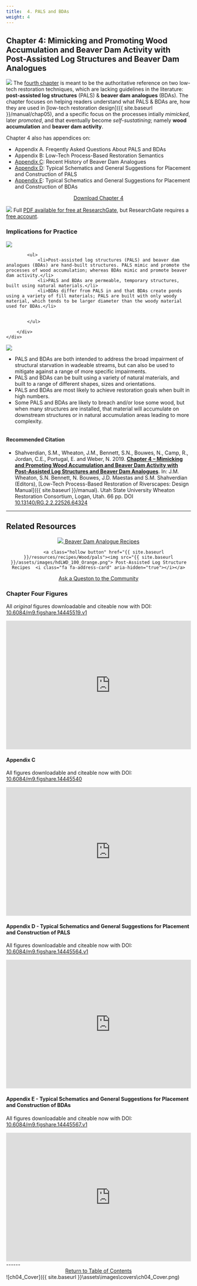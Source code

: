 ```yaml
---
title:  4. PALS and BDAs
weight: 4
---
```


## Chapter 4:  Mimicking and Promoting Wood Accumulation and Beaver Dam Activity with Post-Assisted Log Structures and Beaver Dam Analogues


<a  href="http://dx.doi.org/10.13140/RG.2.2.22526.64324"><img class="float-right" src="{{ site.baseurl }}/assets/images/covers/Chap4.png"></a>
The [fourth chapter](http://dx.doi.org/10.13140/RG.2.2.22526.64324) is meant to be the authoritative reference on two low-tech restoration techniques, which are lacking guidelines in the literature: **post-assisted log structures** (PALS) & **beaver dam analogues** (BDAs). The chapter focuses on helping readers understand what PALS & BDAs are, how they are used in [low-tech restoration design]({{ site.baseurl }}/manual/chap05), and a specific focus on the processes  intially *mimicked*, later *promoted*, and that eventually become *self-sustatining*; namely **wood accumulation** and **beaver dam activity**.

Chapter 4 also has appendices on:
- Appendix A. Freqently Asked Questions About PALS and BDAs 
- Appendix B: Low-Tech Process-Based Restoration Semantics
- [Appendix C](#chapter-four-figures): Recent History of Beaver Dam Analogues
- [Appendix D](#chapter-four-figures): Typical Schematics and General Suggestions for Placement and Construction of PALS
- [Appendix E](#chapter-four-figures): Typical Schematics and General Suggestions for Placement and Construction of BDAs

<div align="center">
	<a class="hollow button" href="http://dx.doi.org/10.13140/RG.2.2.22526.64324"> Download Chapter 4 <i class="fa fa-file-pdf-o" aria-hidden="true"></i></a>
</div>

<a href="http://dx.doi.org/10.13140/RG.2.2.22526.64324"><img class="float-right" src="{{ site.baseurl}}/assets/images/RG.png"></a> Full [PDF available for free at ResearchGate](http://dx.doi.org/10.13140/RG.2.2.22526.64324), but ResearchGate requires a [free account](https://www.researchgate.net/signup.SignUp.html?hdrsu=1).

### Implications for Practice

<div class="row small-up-2 medium-up-2">
  <div class="column">
    <div class="card">
        <div class="card-section">
        	<img align="center" src="{{ site.baseurl }}/assets/images/diagrams/PALS_BA_XS_Blaster_250.png">

        	<ul>
        		<li>Post-assisted log structures (PALS) and beaver dam analogues (BDAs) are hand-built structures. PALS mimic and promote the processes of wood accumulation; whereas BDAs mimic and promote beaver dam activity.</li>
        		<li>PALS and BDAs are permeable, temporary structures, built using natural materials.</li>
        		<li>BDAs differ from PALS in and that BDAs create ponds using a variety of fill materials; PALS are built with only woody material, which tends to be larger diameter than the woody material used for BDAs.</li>


        	</ul>
      
        </div>
    </div>
  </div>
  <div class="column">
    <div class="card">
        <div class="card-section">
        	<img align="center" src="{{ site.baseurl }}/assets/images/diagrams/BDA_Postless_Profile_250.png">
        	<ul>
        		<li>PALS and BDAs are both intended to address the broad impairment of structural starvation in wadeable streams, but can also be used to mitigate against a range of more specific impairments.</li>
        		<li>PALS and BDAs can be built using a variety of natural materials, and built to a range of different shapes, sizes and orientations.</li>
        		<li>PALS and BDAs are most likely to achieve restoration goals when built in high numbers.</li>
        		<li>Some PALS and BDAs are likely to breach and/or lose some wood, but when many structures are installed, that material will accumulate on downstream structures or in natural accumulation areas leading to more complexity.</li>
        	</ul>
        </div>
    </div>
  </div>
</div>







#### Recommended Citation

- <a href="http://dx.doi.org/10.13140/RG.2.2.22526.64324" ><i class="fa fa-file-pdf-o" aria-hidden="true"></i></a> Shahverdian, S.M., Wheaton, J.M., Bennett, S.N., Bouwes, N., Camp, R., Jordan, C.E., Portugal, E. and Weber, N. 2019. [**Chapter 4 – Mimicking and Promoting Wood Accumulation and Beaver Dam Activity with Post-Assisted Log Structures and Beaver Dam Analogues**](http://dx.doi.org/10.13140/RG.2.2.22526.64324). In: J.M. Wheaton, S.N. Bennett, N. Bouwes, J.D. Maestas and S.M. Shahverdian (Editors), [Low-Tech Process-Based Restoration of Riverscapes: Design Manual]({{ site.baseurl }}/manual). Utah State University Wheaton Restoration Consortium, Logan, Utah. 66 pp. DOI [10.13140/RG.2.2.22526.64324](http://dx.doi.org/10.13140/RG.2.2.22526.64324)

-----
## Related Resources

<div align="center">
	<a class="hollow button" href="{{ site.baseurl }}/resources/recipes/Beaver/bda"><img src="{{ site.baseurl }}/assets/images/BeaverLogo_Orange_24.png"> Beaver Dam Analogue Recipes <i class="fa fa-address-card" aria-hidden="true"></i> </a>
		
		<a class="hollow button" href="{{ site.baseurl }}/resources/recipes/Wood/pals"><img src="{{ site.baseurl }}/assets/images/hdLWD_100_Orange.png"> Post-Assisted Log Structure Recipes  <i class="fa fa-address-card" aria-hidden="true"></i></a>
</div>
<div align="center">
	<a class=" button" href="https://github.com/Riverscapes/PBR/issues"><i class="fa fa-question-circle" aria-hidden="true"></i> Ask a Queston to the Community </a>
</div>

### Chapter Four Figures
All *original* figures downloadable and citeable now with DOI: [10.6084/m9.figshare.14445519.v1](https://doi.org/10.6084/m9.figshare.14445519.v1)
<iframe src="https://widgets.figshare.com/articles/14445519/embed?show_title=1" width="568" height="351" allowfullscreen frameborder="0"></iframe>


#### Appendix C
All figures downloadable and citeable now with DOI: [10.6084/m9.figshare.14445540](https://doi.org/10.6084/m9.figshare.14445540)
<iframe src="https://widgets.figshare.com/articles/14445540/embed?show_title=1" width="568" height="351" allowfullscreen frameborder="0"></iframe>

#### Appendix D - Typical Schematics and General Suggestions for Placement and Construction of PALS
All figures downloadable and citeable now with DOI: [10.6084/m9.figshare.14445564.v1](https://doi.org/10.6084/m9.figshare.14445564.v1)

<iframe src="https://widgets.figshare.com/articles/14445564/embed?show_title=1" width="568" height="351" allowfullscreen frameborder="0"></iframe>

#### Appendix E  - Typical Schematics and General Suggestions for Placement and Construction of BDAs
All figures downloadable and citeable now with DOI: [10.6084/m9.figshare.14445567.v1](https://doi.org/10.6084/m9.figshare.14445567.v1)

<iframe src="https://widgets.figshare.com/articles/14445567/embed?show_title=1" width="568" height="351" allowfullscreen frameborder="0"></iframe>
------
<div align="center">
	<a class="hollow button" href="{{ site.baseurl }}/manual/"><i class="fa fa-arrow-circle-up" aria-hidden="true"></i>  Return to Table of Contents <i class="fa fa-list-ol" aria-hidden="true"></i></a>


</div>
![ch04_Cover]({{ site.baseurl }}\assets\images\covers\ch04_Cover.png)